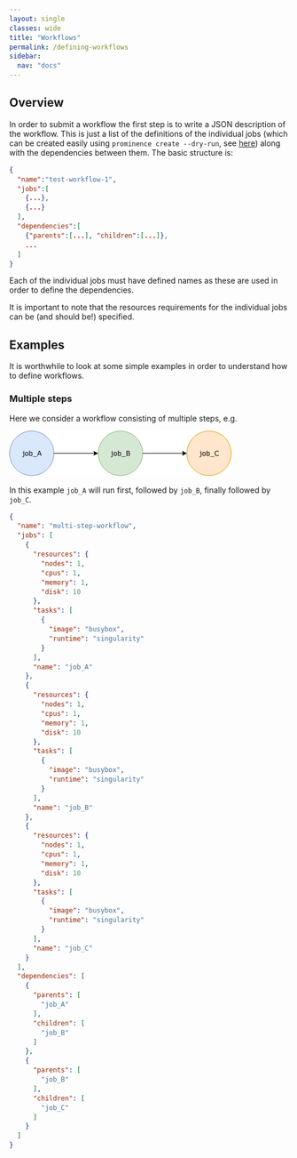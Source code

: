 ```yaml
---
layout: single
classes: wide
title: "Workflows"
permalink: /defining-workflows
sidebar:
  nav: "docs"
---
```


## Overview
In order to submit a workflow the first step is to write a JSON description of the workflow. This is just a list of the definitions of the individual jobs (which can be created easily using `prominence create --dry-run`, see [here](/docs/generating-json)) along with the dependencies between them. The basic structure is:
```json
{
  "name":"test-workflow-1",
  "jobs":[
    {...},
    {...}
  ],
  "dependencies":[
    {"parents":[...], "children":[...]},
    ...
  ]
}
```
Each of the individual jobs must have defined names as these are used in order to define the dependencies.

It is important to note that the resources requirements for the individual jobs can be (and should be!) specified.

## Examples
It is worthwhile to look at some simple examples in order to understand how to define workflows.

### Multiple steps
Here we consider a workflow consisting of multiple steps, e.g.

![Multi-step workflow](multi-step-workflow.png)

In this example `job_A` will run first, followed by `job_B`, finally followed by `job_C`.
```json
{
  "name": "multi-step-workflow",
  "jobs": [
    {
      "resources": {
        "nodes": 1,
        "cpus": 1,
        "memory": 1,
        "disk": 10
      },
      "tasks": [
        {
          "image": "busybox",
          "runtime": "singularity"
        }
      ],
      "name": "job_A"
    },
    {
      "resources": {
        "nodes": 1,
        "cpus": 1,
        "memory": 1,
        "disk": 10
      },
      "tasks": [
        {
          "image": "busybox",
          "runtime": "singularity"
        }
      ],
      "name": "job_B"
    },
    {
      "resources": {
        "nodes": 1,
        "cpus": 1,
        "memory": 1,
        "disk": 10
      },
      "tasks": [
        {
          "image": "busybox",
          "runtime": "singularity"
        }
      ],
      "name": "job_C"
    }
  ],
  "dependencies": [
    {
      "parents": [
        "job_A"
      ],
      "children": [
        "job_B"
      ]
    },
    {
      "parents": [
        "job_B"
      ],
      "children": [
        "job_C"
      ]
    }
  ]
}
```
